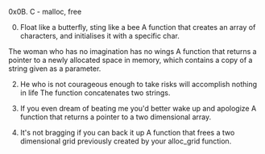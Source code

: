 0x0B. C - malloc, free

0. Float like a butterfly, sting like a bee
	A function that creates an array of characters, and initialises it with a specific char.

The woman who has no imagination has no wings
     A function that returns a pointer to a newly allocated space in memory, which contains a copy of a string given as a parameter.

2. He who is not courageous enough to take risks will accomplish nothing in life
	The function concatenates two strings.

3. If you even dream of beating me you'd better wake up and apologize
	A function that returns a pointer to a two dimensional array.

4. It's not bragging if you can back it up
	A function that frees a two dimensional grid previously created by your alloc_grid function.



